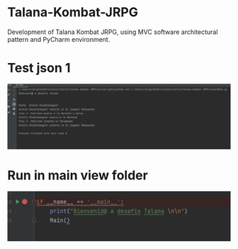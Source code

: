 # Talana-Kombat-JRPG
Development of Talana Kombat JRPG, using MVC software architectural pattern and PyCharm environment.


# Test json 1
![img_1.png](img_1.png)


# Run in main view folder
![img_2.png](img_2.png)